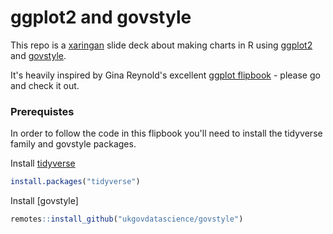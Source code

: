 # ggplot2 and govstyle

This repo is a [xaringan](https://slides.yihui.name/xaringan/#1) slide deck about making charts in R using [ggplot2](https://ggplot2.tidyverse.org/) and [govstyle](http://ukgovdatascience.github.io/govstyle/).

It's heavily inspired by Gina Reynold's excellent [ggplot flipbook](https://evamaerey.github.io/ggplot_flipbook/ggplot_flipbook_xaringan.html) - please go and check it out.

### Prerequistes

In order to follow the code in this flipbook you'll need to install the tidyverse family and govstyle packages.

Install [tidyverse](https://www.tidyverse.org/)
``` r
install.packages("tidyverse")
```

Install [govstyle]
``` r
remotes::install_github("ukgovdatascience/govstyle")
```
